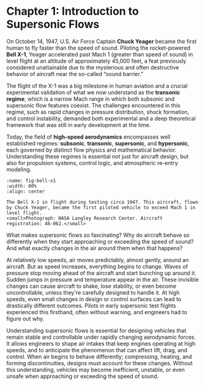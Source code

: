 # Chapter 1: Introduction to Supersonic Flows
On October 14, 1947, U.S. Air Force Captain **Chuck Yeager** became the first human to fly faster than the speed of sound. Piloting the rocket-powered **Bell X-1**, Yeager accelerated past Mach 1 (greater than speed of sound) in level flight at an altitude of approximately 45,000 feet, a feat previously considered unattainable due to the mysterious and often destructive behavior of aircraft near the so-called “sound barrier.”

The flight of the X-1 was a big milestone in human aviation and a crucial experimental validation of what we now understand as the **transonic regime**, which is a narrow Mach range in which both subsonic and supersonic flow features coexist. The challenges encountered in this regime, such as rapid changes in pressure distribution, shock formation, and control instability, demanded both experimental and a deep theoretical framework that was still in early development at the time.

Today, the field of **high-speed aerodynamics** encompasses well established regimes: **subsonic**, **transonic**, **supersonic**, and **hypersonic**, each governed by distinct flow physics and mathematical behavior. Understanding these regimes is essential not just for aircraft design, but also for propulsion systems, control logic, and atmospheric re-entry modeling.

```{figure} https://upload.wikimedia.org/wikipedia/commons/5/50/Bell_X-1_46-062_%28in_flight%29.jpg
:name: fig-bell-x1
:width: 80%
:align: center

The Bell X-1 in flight during testing circa 1947. This aircraft, flown by Chuck Yeager, became the first piloted vehicle to exceed Mach 1 in level flight.  
<small>Photograph: NASA Langley Research Center. Aircraft registration: 46-062.</small>
```

What makes supersonic flows so fascinating? Why do aircraft behave so differently when they start approaching or exceeding the speed of sound? And what exactly changes in the air around them when that happens?

At relatively low speeds, air moves predictably, almost gently, around an aircraft. But as speed increases, everything begins to change. Waves of pressure stop moving ahead of the aircraft and start bunching up around it. Sudden jumps in pressure and temperature appear in the air. These invisible changes can cause aircraft to shake, lose stability, or even become uncontrollable, unless they're carefully designed to handle it. At high speeds, even small changes in design or control surfaces can lead to drastically different outcomes. Pilots in early supersonic test flights experienced this firsthand, often without warning, and engineers had to figure out why.

Understanding supersonic flows is essential for designing vehicles that remain stable and controllable under rapidly changing aerodynamic forces. It allows engineers to shape air intakes that keep engines operating at high speeds, and to anticipate the phenomenon that can affect lift, drag, and control. When air begins to behave differently; compressing, heating, and forming discontinuities, designs must account for these changes. Without this understanding, vehicles may become inefficient, unstable, or even unsafe when approaching or exceeding the speed of sound.

